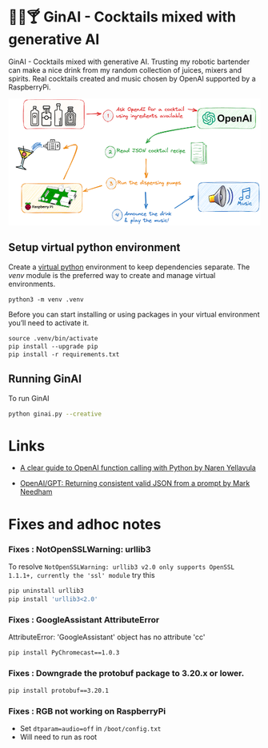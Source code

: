 # 🍹🤖🍸 GinAI - Cocktails mixed with generative AI

 GinAI - Cocktails mixed with generative AI. Trusting my robotic bartender can make a nice drink from my random collection of juices, mixers and spirits. Real cocktails created and music chosen by OpenAI supported by a RaspberryPi.

![](./docs/ginai.png)

## Setup virtual python environment
Create a [virtual python](https://packaging.python.org/en/latest/guides/installing-using-pip-and-virtual-environments/) environment to keep dependencies separate. The _venv_ module is the preferred way to create and manage virtual environments.

 ```console
python3 -m venv .venv
```

Before you can start installing or using packages in your virtual environment you’ll need to activate it. 

```console
source .venv/bin/activate
pip install --upgrade pip
pip install -r requirements.txt
 ```
 
## Running GinAI
To run GinAI

```bash
python ginai.py --creative
```

 # Links
 - [A clear guide to OpenAI function calling with Python by Naren Yellavula](https://medium.com/dev-bits/a-clear-guide-to-openai-function-calling-with-python-dcbc200c5d70)

 - [OpenAI/GPT: Returning consistent valid JSON from a prompt by Mark Needham](https://www.markhneedham.com/blog/2023/07/27/return-consistent-predictable-valid-json-openai-gpt/)

 
 # Fixes and adhoc notes

 ### Fixes : NotOpenSSLWarning: urllib3

To resolve `NotOpenSSLWarning: urllib3 v2.0 only supports OpenSSL 1.1.1+, currently the 'ssl' module` try this

```bash
pip uninstall urllib3
pip install 'urllib3<2.0'
```

###  Fixes :  GoogleAssistant AttributeError
AttributeError: 'GoogleAssistant' object has no attribute 'cc'

```bash
pip install PyChromecast==1.0.3
```

### Fixes : Downgrade the protobuf package to 3.20.x or lower. 
```bash
pip install protobuf==3.20.1
```

### Fixes : RGB not working on RaspberryPi
- Set `dtparam=audio=off` in `/boot/config.txt`
- Will need to run as root

